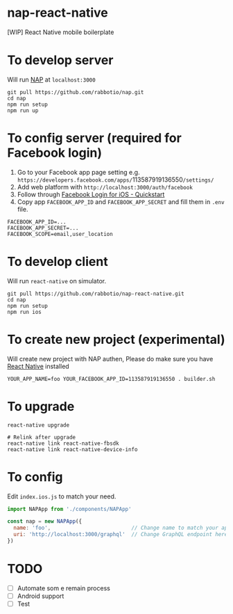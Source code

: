 # nap-react-native
[WIP] React Native mobile boilerplate

# To develop server
Will run [NAP](https://github.com/rabbotio/nap) at `localhost:3000`
```shell
git pull https://github.com/rabbotio/nap.git
cd nap
npm run setup
npm run up
```

# To config server (required for Facebook login)
1. Go to your Facebook app page setting e.g. `https://developers.facebook.com/apps/`113587919136550`/settings/`
1. Add web platform with `http://localhost:3000/auth/facebook`
1. Follow through [Facebook Login for iOS - Quickstart](https://developers.facebook.com/docs/facebook-login/ios)
1. Copy app `FACEBOOK_APP_ID` and `FACEBOOK_APP_SECRET` and fill them in `.env` file.
```
FACEBOOK_APP_ID=...
FACEBOOK_APP_SECRET=...
FACEBOOK_SCOPE=email,user_location
```

# To develop client
Will run `react-native` on simulator.
```shell
git pull https://github.com/rabbotio/nap-react-native.git
cd nap
npm run setup
npm run ios
```

# To create new project (experimental)
Will create new project with NAP authen, Please do make sure you have [React Native](https://facebook.github.io/react-native/docs/getting-started.html#getting-started) installed
```shell
YOUR_APP_NAME=foo YOUR_FACEBOOK_APP_ID=113587919136550 . builder.sh
```

# To upgrade
```shell
react-native upgrade

# Relink after upgrade
react-native link react-native-fbsdk
react-native link react-native-device-info
```

# To config
Edit `index.ios.js` to match your need.
```js
import NAPApp from './components/NAPApp'

const nap = new NAPApp({
  name: 'foo',                          // Change name to match your app
  uri: 'http://localhost:3000/graphql'  // Change GraphQL endpoint here
})
```

# TODO
- [ ] Automate som e remain process
- [ ] Android support
- [ ] Test
